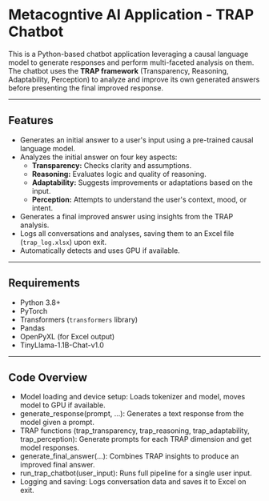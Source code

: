# Metacogntive AI Application - TRAP Chatbot

This is a Python-based chatbot application leveraging a causal language model to generate responses and perform multi-faceted analysis on them. The chatbot uses the **TRAP framework** (Transparency, Reasoning, Adaptability, Perception) to analyze and improve its own generated answers before presenting the final improved response.

---

## Features

- Generates an initial answer to a user's input using a pre-trained causal language model.
- Analyzes the initial answer on four key aspects:
  - **Transparency:** Checks clarity and assumptions.
  - **Reasoning:** Evaluates logic and quality of reasoning.
  - **Adaptability:** Suggests improvements or adaptations based on the input.
  - **Perception:** Attempts to understand the user's context, mood, or intent.
- Generates a final improved answer using insights from the TRAP analysis.
- Logs all conversations and analyses, saving them to an Excel file (`trap_log.xlsx`) upon exit.
- Automatically detects and uses GPU if available.

---

## Requirements

- Python 3.8+
- PyTorch
- Transformers (`transformers` library)
- Pandas
- OpenPyXL (for Excel output)
- TinyLlama-1.1B-Chat-v1.0

---

## Code Overview
- Model loading and device setup: Loads tokenizer and model, moves model to GPU if available.
- generate_response(prompt, ...): Generates a text response from the model given a prompt.
- TRAP functions (trap_transparency, trap_reasoning, trap_adaptability, trap_perception): Generate prompts for each TRAP dimension and get model responses.
- generate_final_answer(...): Combines TRAP insights to produce an improved final answer.
- run_trap_chatbot(user_input): Runs full pipeline for a single user input.
- Logging and saving: Logs conversation data and saves it to Excel on exit.
